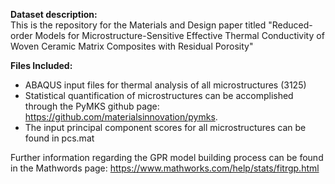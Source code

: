 **Dataset description:**  
This is the repository for the Materials and Design paper titled "Reduced-order Models for Microstructure-Sensitive Effective Thermal Conductivity of Woven Ceramic Matrix Composites with Residual Porosity"

**Files Included:**
* ABAQUS input files for thermal analysis of all microstructures (3125)
* Statistical quantification of microstructures can be accomplished through the PyMKS github page: https://github.com/materialsinnovation/pymks. 
* The input principal component scores for all microstructures can be found in pcs.mat

Further information regarding the GPR model building process can be found in the Mathwords page: https://www.mathworks.com/help/stats/fitrgp.html
